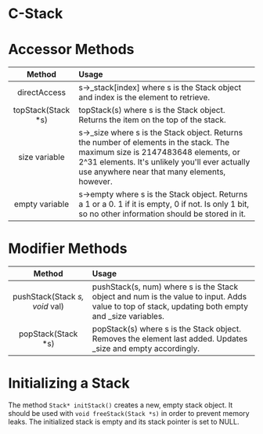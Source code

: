 # C-Stack

# Accessor Methods
|Method|Usage|
|:-:|:-|
|directAccess|s->_stack[index] where s is the Stack object and index is the element to retrieve.|
|topStack(Stack *s)|topStack(s) where s is the Stack object. Returns the item on the top of the stack.|
|size variable|s->_size where s is the Stack object. Returns the number of elements in the stack. The maximum size is 2147483648 elements, or 2^31 elements. It's unlikely you'll ever actually use anywhere near that many elements, however.|
|empty variable|s->empty where s is the Stack object. Returns a 1 or a 0. 1 if it is empty, 0 if not. Is only 1 bit, so no other information should be stored in it.|

# Modifier Methods
|Method|Usage|
|:-:|:-|
|pushStack(Stack *s, void* val)| pushStack(s, num) where s is the Stack object and num is the value to input. Adds value to top of stack, updating both empty and _size variables.|
|popStack(Stack *s)|popStack(s) where s is the Stack object. Removes the element last added. Updates _size and empty accordingly.|

# Initializing a Stack
The method `Stack* initStack()` creates a new, empty stack object. It should be used with `void freeStack(Stack *s)` in order to prevent memory leaks. The initialized stack is empty and its stack pointer is set to NULL.
